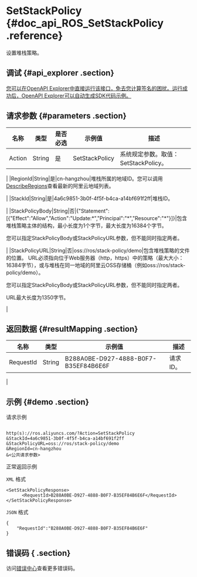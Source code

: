 # SetStackPolicy {#doc_api_ROS_SetStackPolicy .reference}

设置堆栈策略。

## 调试 {#api_explorer .section}

[您可以在OpenAPI Explorer中直接运行该接口，免去您计算签名的困扰。运行成功后，OpenAPI Explorer可以自动生成SDK代码示例。](https://api.aliyun.com/#product=ROS&api=SetStackPolicy&type=RPC&version=2019-09-10)

## 请求参数 {#parameters .section}

|名称|类型|是否必选|示例值|描述|
|--|--|----|---|--|
|Action|String|是|SetStackPolicy|系统规定参数。取值：SetStackPolicy。

 |
|RegionId|String|是|cn-hangzhou|堆栈所属的地域ID。您可以调用[DescribeRegions](https://help.aliyun.com/document_detail/131035.htm)查看最新的阿里云地域列表。

 |
|StackId|String|是|4a6c9851-3b0f-4f5f-b4ca-a14bf691f2ff|堆栈ID。

 |
|StackPolicyBody|String|否|\{"Statement":\[\{"Effect":"Allow","Action":"Update:\*","Principal":"\*","Resource":"\*"\}\]\}|包含堆栈策略主体的结构，最小长度为1个字节，最大长度为16384个字节。

 您可以指定StackPolicyBody或StackPolicyURL参数，但不能同时指定两者。

 |
|StackPolicyURL|String|否|oss://ros/stack-policy/demo|包含堆栈策略的文件的位置。 URL必须指向位于Web服务器（http，https）中的策略（最大大小：16384字节），或与堆栈在同一地域的阿里云OSS存储桶（例如oss://ros/stack-policy/demo）。

 您可以指定StackPolicyBody或StackPolicyURL参数，但不能同时指定两者。

 URL最大长度为1350字节。

 |

## 返回数据 {#resultMapping .section}

|名称|类型|示例值|描述|
|--|--|---|--|
|RequestId|String|B288A0BE-D927-4888-B0F7-B35EF84B6E6F|请求ID。

 |

## 示例 {#demo .section}

请求示例

``` {#request_demo}

http(s)://ros.aliyuncs.com/?Action=SetStackPolicy
&StackId=4a6c9851-3b0f-4f5f-b4ca-a14bf691f2ff
&StackPolicyURL=oss://ros/stack-policy/demo
&RegionId=cn-hangzhou
&<公共请求参数>

```

正常返回示例

`XML` 格式

``` {#xml_return_success_demo}
<SetStackPolicyResponse>
      <RequestId>B288A0BE-D927-4888-B0F7-B35EF84B6E6F</RequestId>
</SetStackPolicyResponse>
```

`JSON` 格式

``` {#json_return_success_demo}
{
	"RequestId":"B288A0BE-D927-4888-B0F7-B35EF84B6E6F"
}
```

## 错误码 { .section}

访问[错误中心](https://error-center.alibabacloud.com/status/product/ROS)查看更多错误码。

